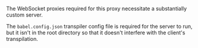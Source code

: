 The WebSocket proxies required for this proxy necessitate a substantially custom server.

The `babel.config.json` transpiler config file is required for the server to run, but it isn't in the root directory so that it doesn't interfere with the client's transpilation.
